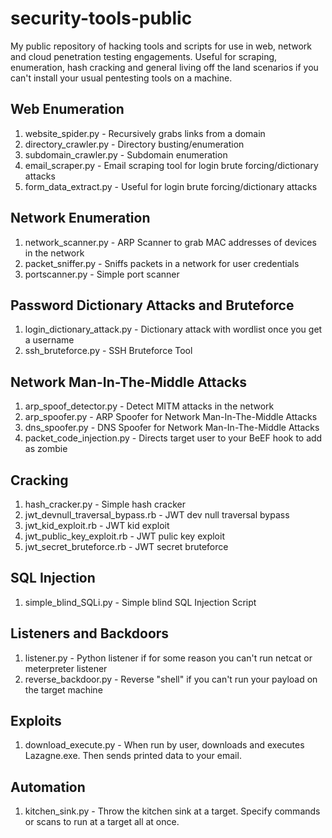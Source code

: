 # security-tools-public

My public repository of hacking tools and scripts for use in web, network and cloud penetration testing engagements. Useful for scraping, enumeration, hash cracking and general living off the land scenarios if you can't install your usual pentesting tools on a machine. 

## Web Enumeration
1. website_spider.py - Recursively grabs links from a domain
2. directory_crawler.py - Directory busting/enumeration
3. subdomain_crawler.py - Subdomain enumeration
4. email_scraper.py - Email scraping tool for login brute forcing/dictionary attacks
5. form_data_extract.py - Useful for login brute forcing/dictionary attacks

## Network Enumeration
1. network_scanner.py - ARP Scanner to grab MAC addresses of devices in the network
2. packet_sniffer.py - Sniffs packets in a network for user credentials
3. portscanner.py - Simple port scanner

## Password Dictionary Attacks and Bruteforce
1. login_dictionary_attack.py - Dictionary attack with wordlist once you get a username
2. ssh_bruteforce.py - SSH Bruteforce Tool

## Network Man-In-The-Middle Attacks 
1. arp_spoof_detector.py - Detect MITM attacks in the network
2. arp_spoofer.py - ARP Spoofer for Network Man-In-The-Middle Attacks
3. dns_spoofer.py - DNS Spoofer for Network Man-In-The-Middle Attacks
4. packet_code_injection.py - Directs target user to your BeEF hook to add as zombie

## Cracking
1. hash_cracker.py - Simple hash cracker
2. jwt_devnull_traversal_bypass.rb - JWT dev null traversal bypass
3. jwt_kid_exploit.rb - JWT kid exploit
4. jwt_public_key_exploit.rb - JWT pulic key exploit
5. jwt_secret_bruteforce.rb - JWT secret bruteforce

## SQL Injection
1. simple_blind_SQLi.py - Simple blind SQL Injection Script

## Listeners and Backdoors
1. listener.py - Python listener if for some reason you can't run netcat or meterpreter listener
2. reverse_backdoor.py - Reverse "shell" if you can't run your payload on the target machine  

## Exploits
1. download_execute.py - When run by user, downloads and executes Lazagne.exe. Then sends printed data to your email.

## Automation 
1. kitchen_sink.py - Throw the kitchen sink at a target. Specify commands or scans to run at a target all at once.
